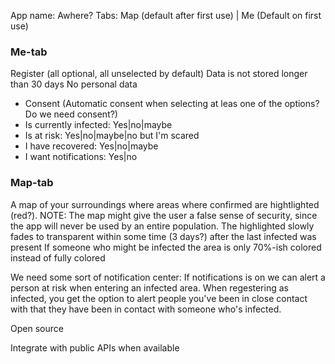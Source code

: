 App name: Awhere?
Tabs: Map (default after first use) | Me (Default on first use)

### Me-tab

Register (all optional, all unselected by default)
Data is not stored longer than 30 days
No personal data

- Consent (Automatic consent when selecting at leas one of the options? Do we need consent?)
- Is currently infected: Yes|no|maybe
- Is at risk: Yes|no|maybe|no but I'm scared
- I have recovered: Yes|no|maybe
- I want notifications: Yes|no

### Map-tab

A map of your surroundings where areas where confirmed are hightlighted (red?).
NOTE: The map might give the user a false sense of security, since the app will never be used by an entire population.
The highlighted slowly fades to transparent within some time (3 days?) after the last infected was present
If someone who might be infected the area is only 70%-ish colored instead of fully colored

We need some sort of notification center:
If notifications is on we can alert a person at risk when entering an infected area.
When regestering as infected, you get the option to alert people you've been in close contact
with that they have been in contact with someone who's infected.

Open source

Integrate with public APIs when available
